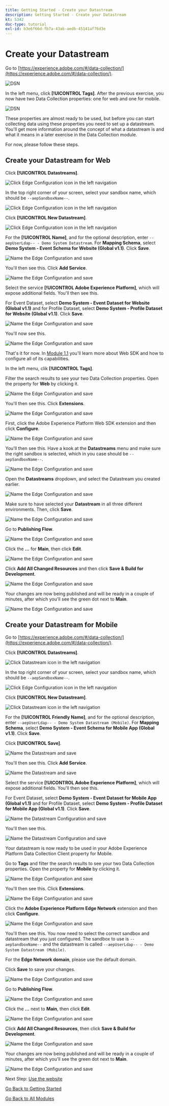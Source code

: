 ```yaml
---
title: Getting Started - Create your Datastream
description: Getting Started - Create your Datastream
kt: 5342
doc-type: tutorial
exl-id: b3e6f66d-fb7a-43ab-aedb-45141af76d3e
---
```

# Create your Datastream

Go to [https://experience.adobe.com/#/data-collection/](https://experience.adobe.com/#/data-collection/). 

![DSN](./images/launchprop.png)

In the left menu, click **[!UICONTROL Tags]**. After the previous exercise, you now have two Data Collection properties: one for web and one for mobile.

![DSN](./images/launchprop1.png)

These properties are almost ready to be used, but before you can start collecting data using these properties you need to set up a datastream. You'll get more information around the concept of what a datastream is and what it means in a later exercise in the Data Collection module.

For now, please follow these steps.

## Create your Datastream for Web

Click **[!UICONTROL Datastreams]**.

![Click Edge Configuration icon in the left navigation](./images/edgeconfig1a.png)

In the top right corner of your screen, select your sandbox name, which should be `--aepSandboxName--`.

![Click Edge Configuration icon in the left navigation](./images/edgeconfig1b.png)

Click **[!UICONTROL New Datastream]**.

![Click Edge Configuration icon in the left navigation](./images/edgeconfig1.png)

For the **[!UICONTROL Name]**, and for the optional description, enter `--aepUserLdap-- - Demo System Datastream`. For **Mapping Schema**, select **Demo System - Event Schema for Website (Global v1.1)**. Click **Save**.

![Name the Edge Configuration and save](./images/edgeconfig2.png)

You'll then see this. Click **Add Service**.

![Name the Edge Configuration and save](./images/edgeconfig3.png)

Select the service **[!UICONTROL Adobe Experience Platform]**, which will expose additional fields. You'll then see this. 

For Event Dataset, select **Demo System - Event Dataset for Website (Global v1.1)** and for Profile Dataset, select **Demo System - Profile Dataset for Website (Global v1.1)**. Click **Save**.

![Name the Edge Configuration and save](./images/edgeconfig4.png)

You'll now see this.

![Name the Edge Configuration and save](./images/edgeconfig5.png)

That's it for now. In [Module 1.1](./../../../modules/datacollection/module1.1/data-ingestion-launch-web-sdk.md) you'll learn more about Web SDK and how to configure all of its capabilities.

In the left menu, clik **[!UICONTROL Tags]**.

Filter the search results to see your two Data Collection properties. Open the property for **Web** by clicking it.

![Name the Edge Configuration and save](./images/edgeconfig10a.png)

You'll then see this. Click **Extensions**.

![Name the Edge Configuration and save](./images/edgeconfig11.png)

First, click the Adobe Experience Platform Web SDK extension and then click **Configure**.

![Name the Edge Configuration and save](./images/edgeconfig12.png)

You'll then see this. Have a kook at the **Datastreams** menu and make sure the right sandbox is selected, which in you case should be `--aepSandboxName--`.

![Name the Edge Configuration and save](./images/edgeconfig12a.png)

Open the **Datastreams** dropdown, and select the Datastream you created earlier.

![Name the Edge Configuration and save](./images/edgeconfig13.png)

Make sure to have selected your **Datastream** in all three different environments. Then, click **Save**.

![Name the Edge Configuration and save](./images/edgeconfig14.png)

Go to **Publishing Flow**.

![Name the Edge Configuration and save](./images/edgeconfig15.png)

Click the **...** for **Main**, then click **Edit**.

![Name the Edge Configuration and save](./images/edgeconfig16.png)

Click **Add All Changed Resources** and then click **Save & Build for Development**.

![Name the Edge Configuration and save](./images/edgeconfig17.png)

Your changes are now being published and will be ready in a couple of minutes, after which you'll see the green dot next to **Main**.

![Name the Edge Configuration and save](./images/edgeconfig17a.png)

## Create your Datastream for Mobile

Go to [https://experience.adobe.com/#/data-collection/](https://experience.adobe.com/#/data-collection/). 

Click **[!UICONTROL Datastreams]**.

![Click Datastream icon in the left navigation](./images/edgeconfig1a.png)

In the top right corner of your screen, select your sandbox name, which should be `--aepSandboxName--`.

![Click Edge Configuration icon in the left navigation](./images/edgeconfig1b.png)

Click **[!UICONTROL New Datastream]**.

![Click Datastream icon in the left navigation](./images/edgeconfig1.png)

For the **[!UICONTROL Friendly Name]**, and for the optional description, enter `--aepUserLdap-- - Demo System Datastream (Mobile)`. For **Mapping Schema**, select **Demo System - Event Schema for Mobile App (Global v1.1)**. Click **Save**.

Click **[!UICONTROL Save]**.

![Name the Datastream and save](./images/edgeconfig2m.png)

You'll then see this. Click **Add Service**.

![Name the Datastream and save](./images/edgeconfig3m.png)

Select the service **[!UICONTROL Adobe Experience Platform]**, which will expose additional fields. You'll then see this.

For Event Dataset, select **Demo System - Event Dataset for Mobile App (Global v1.1)** and for Profile Dataset, select **Demo System - Profile Dataset for Mobile App (Global v1.1)**. Click **Save**.

![Name the Datastream Configuration and save](./images/edgeconfig4m.png)

You'll then see this.

![Name the Datastream Configuration and save](./images/edgeconfig5m.png)

Your datastream is now ready to be used in your Adobe Experience Platform Data Collection Client property for Mobile.

Go to **Tags** and filter the search results to see your two Data Collection properties. Open the property for **Mobile** by clicking it. 

![Name the Edge Configuration and save](./images/edgeconfig10am.png)

You'll then see this. Click **Extensions**.

![Name the Edge Configuration and save](./images/edgeconfig11m.png)

Click the **Adobe Experience Platform Edge Network** extension and then click **Configure**.

![Name the Edge Configuration and save](./images/edgeconfig12m.png)

You'll then see this. You now need to select the correct sandbox and datastream that you just configured. The sandbox to use is `--aepSandboxName--` and the datastream is called `--aepUserLdap-- - Demo System Datastream (Mobile)`. 

For the **Edge Network domain**, please use the default domain.

Click **Save** to save your changes.

![Name the Edge Configuration and save](./images/edgeconfig13m.png)

Go to **Publishing Flow**.

![Name the Edge Configuration and save](./images/edgeconfig15m.png)

Click the **...** next to **Main**, then click **Edit**.

![Name the Edge Configuration and save](./images/edgeconfig16m.png)

Click **Add All Changed Resources**, then click **Save & Build for Development**.

![Name the Edge Configuration and save](./images/edgeconfig17m.png)

Your changes are now being published and will be ready in a couple of minutes, after which you'll see the green dot next to **Main**.

![Name the Edge Configuration and save](./images/edgeconfig17ma.png)

Next Step: [Use the website](./ex4.md)

[Go Back to Getting Started](./getting-started.md)

[Go Back to All Modules](./../../../overview.md)
